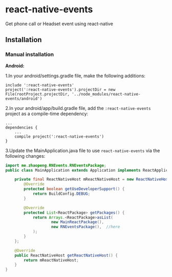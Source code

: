 # react-native-events

Get phone call or Headset event using react-native

## Installation

### Manual installation

**Android:**

1.In your android/settings.gradle file, make the following additions:
```
include ':react-native-events'
project(':react-native-events').projectDir = new File(rootProject.projectDir, '../node_modules/react-native-events/android')
```

2.In your android/app/build.gradle file, add the `:react-native-events` project as a compile-time dependency:

```
...
dependencies {
    ...
    compile project(':react-native-events')
}
```

3.Update the MainApplication.java file to use `react-native-events` via the following changes:

```java
import me.zhaopeng.RNEvents.RNEventsPackage;
public class MainApplication extends Application implements ReactApplication {

    private final ReactNativeHost mReactNativeHost = new ReactNativeHost(this) {
        @Override
        protected boolean getUseDeveloperSupport() {
            return BuildConfig.DEBUG;
        }

        @Override
        protected List<ReactPackage> getPackages() {
            return Arrays.<ReactPackage>asList(
                    new MainReactPackage(),
                    new RNEventsPackage(),  //here
            );
        }
    };

    @Override
    public ReactNativeHost getReactNativeHost() {
        return mReactNativeHost;
    }
}
```
